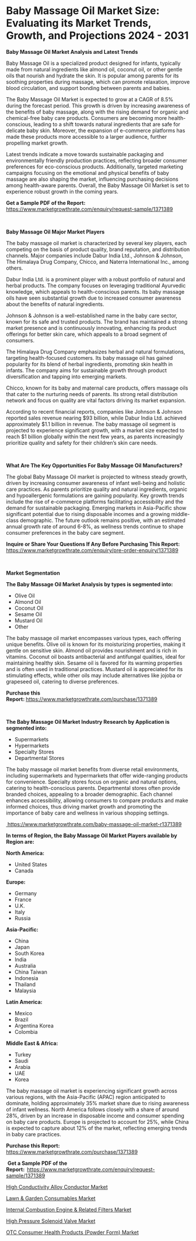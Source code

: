 <p><h1>Baby Massage Oil Market Size: Evaluating its Market Trends, Growth, and Projections 2024 - 2031</h1></p><p><strong>Baby Massage Oil Market Analysis and Latest Trends</strong></p>
<p><p>Baby Massage Oil is a specialized product designed for infants, typically made from natural ingredients like almond oil, coconut oil, or other gentle oils that nourish and hydrate the skin. It is popular among parents for its soothing properties during massage, which can promote relaxation, improve blood circulation, and support bonding between parents and babies.</p><p>The Baby Massage Oil Market is expected to grow at a CAGR of 8.5% during the forecast period. This growth is driven by increasing awareness of the benefits of baby massage, along with the rising demand for organic and chemical-free baby care products. Consumers are becoming more health-conscious, leading to a shift towards natural ingredients that are safe for delicate baby skin. Moreover, the expansion of e-commerce platforms has made these products more accessible to a larger audience, further propelling market growth.</p><p>Latest trends indicate a move towards sustainable packaging and environmentally friendly production practices, reflecting broader consumer preferences for eco-conscious products. Additionally, targeted marketing campaigns focusing on the emotional and physical benefits of baby massage are also shaping the market, influencing purchasing decisions among health-aware parents. Overall, the Baby Massage Oil Market is set to experience robust growth in the coming years.</p></p>
<p><strong>Get a Sample PDF of the Report:&nbsp;</strong> <a href="https://www.marketgrowthrate.com/enquiry/request-sample/1371389">https://www.marketgrowthrate.com/enquiry/request-sample/1371389</a></p>
<p>&nbsp;</p>
<p><strong>Baby Massage Oil Major Market Players</strong></p>
<p><p>The baby massage oil market is characterized by several key players, each competing on the basis of product quality, brand reputation, and distribution channels. Major companies include Dabur India Ltd., Johnson & Johnson, The Himalaya Drug Company, Chicco, and Naterra International Inc., among others.</p><p>Dabur India Ltd. is a prominent player with a robust portfolio of natural and herbal products. The company focuses on leveraging traditional Ayurvedic knowledge, which appeals to health-conscious parents. Its baby massage oils have seen substantial growth due to increased consumer awareness about the benefits of natural ingredients. </p><p>Johnson & Johnson is a well-established name in the baby care sector, known for its safe and trusted products. The brand has maintained a strong market presence and is continuously innovating, enhancing its product offerings for better skin care, which appeals to a broad segment of consumers.</p><p>The Himalaya Drug Company emphasizes herbal and natural formulations, targeting health-focused customers. Its baby massage oil has gained popularity for its blend of herbal ingredients, promoting skin health in infants. The company aims for sustainable growth through product diversification and tapping into emerging markets.</p><p>Chicco, known for its baby and maternal care products, offers massage oils that cater to the nurturing needs of parents. Its strong retail distribution network and focus on quality are vital factors driving its market expansion.</p><p>According to recent financial reports, companies like Johnson & Johnson reported sales revenue nearing $93 billion, while Dabur India Ltd. achieved approximately $1.1 billion in revenue. The baby massage oil segment is projected to experience significant growth, with a market size expected to reach $1 billion globally within the next few years, as parents increasingly prioritize quality and safety for their children’s skin care needs.</p></p>
<p>&nbsp;</p>
<p><strong>What Are The Key Opportunities For Baby Massage Oil Manufacturers?</strong></p>
<p><p>The global Baby Massage Oil market is projected to witness steady growth, driven by increasing consumer awareness of infant well-being and holistic care practices. As parents prioritize quality and natural ingredients, organic and hypoallergenic formulations are gaining popularity. Key growth trends include the rise of e-commerce platforms facilitating accessibility and the demand for sustainable packaging. Emerging markets in Asia-Pacific show significant potential due to rising disposable incomes and a growing middle-class demographic. The future outlook remains positive, with an estimated annual growth rate of around 6-8%, as wellness trends continue to shape consumer preferences in the baby care segment.</p></p>
<p><strong>Inquire or Share Your Questions If Any Before Purchasing This Report:</strong> <a href="https://www.marketgrowthrate.com/enquiry/pre-order-enquiry/1371389">https://www.marketgrowthrate.com/enquiry/pre-order-enquiry/1371389</a></p>
<p>&nbsp;</p>
<p><strong>Market Segmentation</strong></p>
<p><strong>The Baby Massage Oil Market Analysis by types is segmented into:</strong></p>
<p><ul><li>Olive Oil</li><li>Almond Oil</li><li>Coconut Oil</li><li>Sesame Oil</li><li>Mustard Oil</li><li>Other</li></ul></p>
<p><p>The baby massage oil market encompasses various types, each offering unique benefits. Olive oil is known for its moisturizing properties, making it gentle on sensitive skin. Almond oil provides nourishment and is rich in vitamins. Coconut oil boasts antibacterial and antifungal qualities, ideal for maintaining healthy skin. Sesame oil is favored for its warming properties and is often used in traditional practices. Mustard oil is appreciated for its stimulating effects, while other oils may include alternatives like jojoba or grapeseed oil, catering to diverse preferences.</p></p>
<p><strong>Purchase this Report:&nbsp;</strong><a href="https://www.marketgrowthrate.com/purchase/1371389">https://www.marketgrowthrate.com/purchase/1371389</a></p>
<p>&nbsp;</p>
<p><strong>The Baby Massage Oil Market Industry Research by Application is segmented into:</strong></p>
<p><ul><li>Supermarkets</li><li>Hypermarkets</li><li>Specialty Stores</li><li>Departmental Stores</li></ul></p>
<p><p>The baby massage oil market benefits from diverse retail environments, including supermarkets and hypermarkets that offer wide-ranging products for convenience. Specialty stores focus on organic and natural options, catering to health-conscious parents. Departmental stores often provide branded choices, appealing to a broader demographic. Each channel enhances accessibility, allowing consumers to compare products and make informed choices, thus driving market growth and promoting the importance of baby care and wellness in various shopping settings.</p></p>
<p><a href="https://www.marketgrowthrate.com/baby-massage-oil-market-r1371389">&nbsp;https://www.marketgrowthrate.com/baby-massage-oil-market-r1371389</a></p>
<p><strong>In terms of Region, the Baby Massage Oil Market Players available by Region are:</strong></p>
<p>
    <p> <strong> North America: </strong>
        <ul>
            <li>United States</li>
            <li>Canada</li>
        </ul>
        </p> 
    <p> <strong> Europe: </strong>
        <ul>
            <li>Germany</li>
            <li>France</li>
            <li>U.K.</li>
            <li>Italy</li>
            <li>Russia</li>
        </ul>
        </p> 
    <p> <strong> Asia-Pacific: </strong>
        <ul>
            <li>China</li>
            <li>Japan</li>
            <li>South Korea</li>
            <li>India</li>
            <li>Australia</li>
            <li>China Taiwan</li>
            <li>Indonesia</li>
            <li>Thailand</li>
            <li>Malaysia</li>
        </ul>
        </p> 
    <p> <strong> Latin America: </strong>
        <ul>
            <li>Mexico</li>
            <li>Brazil</li>
            <li>Argentina Korea</li>
            <li>Colombia</li>
        </ul>
        </p> 
    <p> <strong> Middle East & Africa: </strong>
        <ul>
            <li>Turkey</li>
            <li>Saudi</li>
            <li>Arabia</li>
            <li>UAE</li>
            <li>Korea</li>
        </ul>
    </p>
    </p>
<p><p>The baby massage oil market is experiencing significant growth across various regions, with the Asia-Pacific (APAC) region anticipated to dominate, holding approximately 35% market share due to rising awareness of infant wellness. North America follows closely with a share of around 28%, driven by an increase in disposable income and consumer spending on baby care products. Europe is projected to account for 25%, while China is expected to capture about 12% of the market, reflecting emerging trends in baby care practices.</p></p>
<p><strong>Purchase this Report: </strong><a href="https://www.marketgrowthrate.com/purchase/1371389">https://www.marketgrowthrate.com/purchase/1371389</a></p>
<p>&nbsp;<strong>Get a Sample PDF of the Report:&nbsp;&nbsp;</strong><a href="https://www.marketgrowthrate.com/enquiry/request-sample/1371389">https://www.marketgrowthrate.com/enquiry/request-sample/1371389</a></p>
<p><strong></strong></p>
<p><p><a href="https://issuu.com/reportprime-2/docs/high-conductivity-alloy-conductor-m_4c17ed2f7b197f">High Conductivity Alloy Conductor Market</a></p><p><a href="https://medium.com/@georgelawrrkfxh/what-innovations-are-shaping-the-lawn-garden-consumables-market-fbb87cb6b516">Lawn & Garden Consumables Market</a></p><p><a href="https://medium.com/@georgelawrrkfxh/global-internal-combustion-engine-related-filters-industry-analysis-share-growth-trends-and-f9226cbe16d0">Internal Combustion Engine & Related Filters Market</a></p><p><a href="https://www.linkedin.com/pulse/global-high-pressure-solenoid-valve-market-trends-analysis-1awce?trackingId=HDb%2BFF3lTsqBo4EMC39Wpg%3D%3D">High Pressure Solenoid Valve Market</a></p><p><a href="https://github.com/RickHolmes3/Market-Research-Report-List-6/blob/main/otc-consumer-health-products-powder-form-market.md">OTC Consumer Health Products (Powder Form) Market</a></p></p>